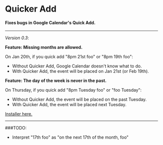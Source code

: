 # Quicker Add
#### Fixes bugs in Google Calendar's Quick Add.

---

*Version 0.3*:

**Feature: Missing months are allowed.**

On Jan 20th, if you quick add "8pm 21st foo" or "8pm 19th foo":
 - Without Quicker Add, Google Calendar doesn't know what to do.
 - With Quicker Add, the event will be placed on Jan 21st (or Feb 19th).

**Feature: The day of the week is never in the past.**

On Thursday, if you quick add "8pm Tuesday foo" or "foo Tuesday":
 - Without Quicker Add, the event will be placed on the past Tuesday.
 - With Quicker Add, the event will be placed next Tuesday.

[Installer here.](https://chrome.google.com/webstore/detail/quicker-add/ljegjmgpeggcplnmgcbaeliclmfekeha)

---

###TODO:

- Interpret "17th foo" as "on the next 17th of the month, foo"
